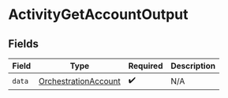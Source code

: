 # ActivityGetAccountOutput


## Fields

| Field                                                               | Type                                                                | Required                                                            | Description                                                         |
| ------------------------------------------------------------------- | ------------------------------------------------------------------- | ------------------------------------------------------------------- | ------------------------------------------------------------------- |
| `data`                                                              | [OrchestrationAccount](../../models/shared/orchestrationaccount.md) | :heavy_check_mark:                                                  | N/A                                                                 |